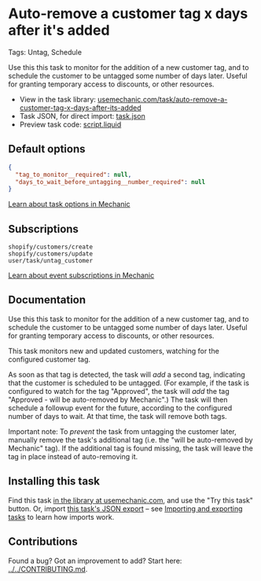 # Auto-remove a customer tag x days after it's added

Tags: Untag, Schedule

Use this this task to monitor for the addition of a new customer tag, and to schedule the customer to be untagged some number of days later. Useful for granting temporary access to discounts, or other resources.

* View in the task library: [usemechanic.com/task/auto-remove-a-customer-tag-x-days-after-its-added](https://usemechanic.com/task/auto-remove-a-customer-tag-x-days-after-its-added)
* Task JSON, for direct import: [task.json](../../tasks/auto-remove-a-customer-tag-x-days-after-its-added.json)
* Preview task code: [script.liquid](./script.liquid)

## Default options

```json
{
  "tag_to_monitor__required": null,
  "days_to_wait_before_untagging__number_required": null
}
```

[Learn about task options in Mechanic](https://docs.usemechanic.com/article/471-task-options)

## Subscriptions

```liquid
shopify/customers/create
shopify/customers/update
user/task/untag_customer
```

[Learn about event subscriptions in Mechanic](https://docs.usemechanic.com/article/408-subscriptions)

## Documentation

Use this this task to monitor for the addition of a new customer tag, and to schedule the customer to be untagged some number of days later. Useful for granting temporary access to discounts, or other resources.

This task monitors new and updated customers, watching for the configured customer tag.

As soon as that tag is detected, the task will _add_ a second tag, indicating that the customer is scheduled to be untagged. (For example, if the task is configured to watch for the tag "Approved", the task will _add_ the tag "Approved - will be auto-removed by Mechanic".) The task will then schedule a followup event for the future, according to the configured number of days to wait. At that time, the task will remove both tags.

Important note: To _prevent_ the task from untagging the customer later, manually remove the task's additional tag (i.e. the "will be auto-removed by Mechanic" tag). If the additional tag is found missing, the task will leave the tag in place instead of auto-removing it.

## Installing this task

Find this task [in the library at usemechanic.com](https://usemechanic.com/task/auto-remove-a-customer-tag-x-days-after-its-added), and use the "Try this task" button. Or, import [this task's JSON export](../../tasks/auto-remove-a-customer-tag-x-days-after-its-added.json) – see [Importing and exporting tasks](https://docs.usemechanic.com/article/505-importing-and-exporting-tasks) to learn how imports work.

## Contributions

Found a bug? Got an improvement to add? Start here: [../../CONTRIBUTING.md](../../CONTRIBUTING.md).
